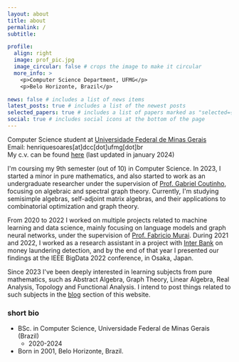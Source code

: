 ```yaml
---
layout: about
title: about
permalink: /
subtitle:

profile:
  align: right
  image: prof_pic.jpg
  image_circular: false # crops the image to make it circular
  more_info: >
    <p>Computer Science Department, UFMG</p>
    <p>Belo Horizonte, Brazil</p>

news: false # includes a list of news items
latest_posts: true # includes a list of the newest posts
selected_papers: true # includes a list of papers marked as "selected={true}"
social: true # includes social icons at the bottom of the page
---
```


Computer Science student at [Universidade Federal de Minas Gerais](https://ufmg.br/)<br>
Email: henriquesoares[at]dcc[dot]ufmg[dot]br<br>
My c.v. can be found [here](../assets/pdf/cv.pdf) (last updated in january 2024)

I'm coursing my 9th semester (out of 10) in Computer Science. In 2023, I started a minor in pure mathematics, and also started to work as an undergraduate researcher under the supervision of [Prof. Gabriel Coutinho](https://homepages.dcc.ufmg.br/~gabriel/), focusing on algebraic and spectral graph theory. Currently, I'm studying semisimple algebras, self-adjoint matrix algebras, and their applications to combinatorial optimization and graph theory. 

From 2020 to 2022 I worked on multiple projects related to machine learning and data science, mainly focusing on language models and graph neural networks, under the supervision of [Prof. Fabricio Murai](https://murai.dcc.ufmg.br/). During 2021 and 2022, I worked as a research assistant in a project with [Inter Bank](https://inter.co/) on money laundering detection, and by the end of that year I presented our findings at the IEEE BigData 2022 conference, in Osaka, Japan.

Since 2023 I've been deeply interested in learning subjects from pure mathematics, such as Abstract Algebra, Graph Theory, Linear Algebra, Real Analysis, Topology and Functional Analysis. I intend to post things related to such subjects in the [blog](https://henriqueassumpcao.github.io/blog/) section of this website.

### short bio
* BSc. in Computer Science, Universidade Federal de Minas Gerais (Brazil)
  + 2020-2024
* Born in 2001, Belo Horizonte, Brazil.